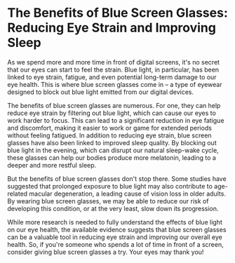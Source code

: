 # The Benefits of Blue Screen Glasses: Reducing Eye Strain and Improving Sleep

As we spend more and more time in front of digital screens, it's no secret that our eyes can start to feel the strain. Blue light, in particular, has been linked to eye strain, fatigue, and even potential long-term damage to our eye health. This is where blue screen glasses come in – a type of eyewear designed to block out blue light emitted from our digital devices.

The benefits of blue screen glasses are numerous. For one, they can help reduce eye strain by filtering out blue light, which can cause our eyes to work harder to focus. This can lead to a significant reduction in eye fatigue and discomfort, making it easier to work or game for extended periods without feeling fatigued. In addition to reducing eye strain, blue screen glasses have also been linked to improved sleep quality. By blocking out blue light in the evening, which can disrupt our natural sleep-wake cycle, these glasses can help our bodies produce more melatonin, leading to a deeper and more restful sleep.

But the benefits of blue screen glasses don't stop there. Some studies have suggested that prolonged exposure to blue light may also contribute to age-related macular degeneration, a leading cause of vision loss in older adults. By wearing blue screen glasses, we may be able to reduce our risk of developing this condition, or at the very least, slow down its progression.

While more research is needed to fully understand the effects of blue light on our eye health, the available evidence suggests that blue screen glasses can be a valuable tool in reducing eye strain and improving our overall eye health. So, if you're someone who spends a lot of time in front of a screen, consider giving blue screen glasses a try. Your eyes may thank you!
